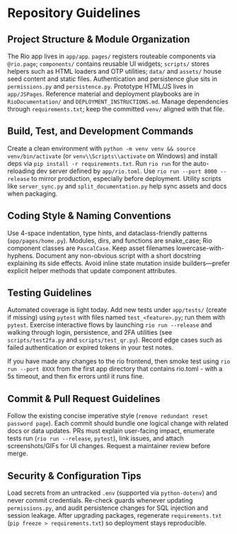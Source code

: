 # Repository Guidelines

## Project Structure & Module Organization
The Rio app lives in `app/app`. `pages/` registers routeable components via `@rio.page`; `components/` contains reusable UI widgets; `scripts/` stores helpers such as HTML loaders and OTP utilities; `data/` and `assets/` house seed content and static files. Authentication and persistence glue sits in `permissions.py` and `persistence.py`. Prototype HTML/JS lives in `app/JSPages`. Reference material and deployment playbooks are in `RioDocumentation/` and `DEPLOYMENT_INSTRUCTIONS.md`. Manage dependencies through `requirements.txt`; keep the committed `venv/` aligned with that file.

## Build, Test, and Development Commands
Create a clean environment with `python -m venv venv && source venv/bin/activate` (or `venv\\Scripts\\activate` on Windows) and install deps via `pip install -r requirements.txt`. Run `rio run` for the auto-reloading dev server defined by `app/rio.toml`. Use `rio run --port 8000 --release` to mirror production, especially before deployment. Utility scripts like `server_sync.py` and `split_documentation.py` help sync assets and docs when packaging.

## Coding Style & Naming Conventions
Use 4-space indentation, type hints, and dataclass-friendly patterns (`app/pages/home.py`). Modules, dirs, and functions are snake_case; Rio component classes are `PascalCase`. Keep asset filenames lowercase-with-hyphens. Document any non-obvious script with a short docstring explaining its side effects. Avoid inline state mutation inside builders—prefer explicit helper methods that update component attributes.

## Testing Guidelines
Automated coverage is light today. Add new tests under `app/tests/` (create if missing) using `pytest` with files named `test_<feature>.py`; run them with `pytest`. Exercise interactive flows by launching `rio run --release` and walking through login, persistence, and 2FA utilities (see `scripts/test2fa.py` and `scripts/test_qr.py`). Record edge cases such as failed authentication or expired tokens in your test notes.

If you have made any changes to the rio frontend, then smoke test using `rio run --port 8XXX` from the first app directory that contains rio.toml - with a 5s timeout, and then fix errors until it runs fine.

## Commit & Pull Request Guidelines
Follow the existing concise imperative style (`remove redundant reset password page`). Each commit should bundle one logical change with related docs or data updates. PRs must explain user-facing impact, enumerate tests run (`rio run --release`, `pytest`), link issues, and attach screenshots/GIFs for UI changes. Request a maintainer review before merge.

## Security & Configuration Tips
Load secrets from an untracked `.env` (supported via `python-dotenv`) and never commit credentials. Re-check guards whenever updating `permissions.py`, and audit persistence changes for SQL injection and session leakage. After upgrading packages, regenerate `requirements.txt` (`pip freeze > requirements.txt`) so deployment stays reproducible.
